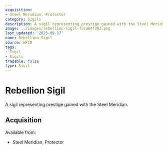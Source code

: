 ```yaml
---
acquisition:
- Steel Meridian, Protector
category: Sigils
description: A sigil representing prestige gained with the Steel Meridian.
image: ../images/rebellion-sigil-fcca64f283.png
last_updated: '2025-09-17'
name: Rebellion Sigil
source: WFCD
tags:
- Sigil
- Sigils
tradable: false
type: Sigil
---
```


# Rebellion Sigil

A sigil representing prestige gained with the Steel Meridian.

## Acquisition

Available from:
- Steel Meridian, Protector

